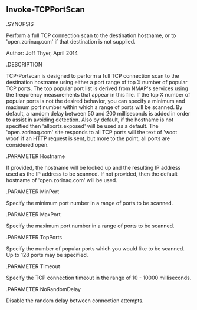 ﻿## Invoke-TCPPortScan

.SYNOPSIS

Perform a full TCP connection scan to the destination hostname, or to
'open.zorinaq.com' if that destination is not supplied.

Author: Joff Thyer, April 2014

.DESCRIPTION

TCP-Portscan is designed to perform a full TCP connection scan to the destination
hostname using either a port range of top X number of popular TCP ports.  The top
popular port list is derived from NMAP's services using the frequrency measurements
that appear in this file.  If the top X number of popular ports is not the desired
behavior, you can specify a minimum and maximum port number within which a range of
ports will be scanned.  By default, a random delay between 50 and 200 milliseconds
is added in order to assist in avoiding detection.  Also by default, if the hostname
is not specified then 'allports.exposed' will be used as a default.   The 'open.zorinaq.com'
site responds to all TCP ports will the text of 'woot woot' if an HTTP request is sent,
but more to the point, all ports are considered open.

.PARAMETER Hostname

If provided, the hostname will be looked up and the resulting IP address used
as the IP address to be scanned.  If not provided, then the default hostname
of 'open.zorinaq.com' will be used.

.PARAMETER MinPort

Specify the minimum port number in a range of ports to be scanned.

.PARAMETER MaxPort

Specify the maximum port number in a range of ports to be scanned.

.PARAMETER TopPorts

Specify the number of popular ports which you would like to be scanned.  Up to
128 ports may be specified.

.PARAMETER Timeout

Specify the TCP connection timeout in the range of 10 - 10000 milliseconds.

.PARAMETER NoRandomDelay

Disable the random delay between connection attempts.

